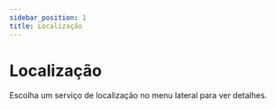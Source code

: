 ```yaml
---
sidebar_position: 1
title: Localização
---
```


# Localização

Escolha um serviço de localização no menu lateral para ver detalhes. 
